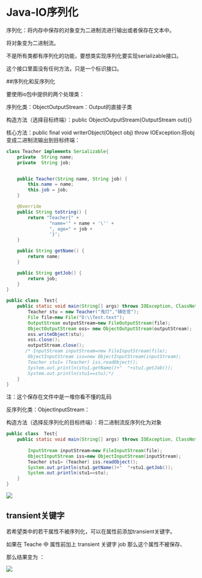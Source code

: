 # Java-IO序列化

序列化：将内存中保存的对象变为二进制流进行输出或者保存在文本中。

 将对象变为二进制流。

 不是所有类都有序列化的功能，要想类实现序列化要实现serializable接口。    

 这个接口里面没有任何方法，只是一个标识接口。



##序列化和反序列化

要使用io包中提供的两个处理类：

序列化类：ObjectOutputStream：Output的直接子类

构造方法（选择目标终端）：public ObjectOutputStream(OutputStream out){}

核心方法：public final void writerObject(Object obj) throw IOException:将obj变成二进制流输出到目标终端：

```java
class Teacher implements Serializable{
    private  String name;
    private  String job;


    public Teacher(String name, String job) {
        this.name = name;
        this.job = job;
    }

    @Override
    public String toString() {
        return "Teacher{" +
                "name='" + name + '\'' +
                ", age=" + job +
                '}';
    }

    public String getName() {
        return name;
    }

    public String getJob() {
        return job;
    }
}
```



```java
public class  Test{
    public static void main(String[] args) throws IOException, ClassNotFoundException {
        Teacher stu = new Teacher("鬼灯","辅佐官");
        File file=new File("D:\\Test.text");
        OutputStream outputStream=new FileOutputStream(file);
        ObjectOutputStream oss= new ObjectOutputStream(outputStream);
        oss.writeObject(stu);
        oss.close();
        outputStream.close();
       /* InputStream inputStream=new FileInputStream(file);
        ObjectInputStream iss=new ObjectInputStream(inputStream);
        Teacher stu1= (Teacher) iss.readObject();
        System.out.println(stu1.getName()+"  "+stu1.getJob());
        System.out.println(stu1==stu);*/
    }
}
```

注：这个保存在文件中是一堆你看不懂的乱码

反序列化类：ObjectInputStream：

构造方法（选择反序列化的目标终端）：将二进制流反序列化为对象

```java
public class  Test{
    public static void main(String[] args) throws IOException, ClassNotFoundException {
     
      	InputStream inputStream=new FileInputStream(file);
        ObjectInputStream iss=new ObjectInputStream(inputStream);
        Teacher stu1= (Teacher) iss.readObject();
        System.out.println(stu1.getName()+"  "+stu1.getJob());
        System.out.println(stu1==stu);
    }
}
```

![](E:\javaSE_knowledgepoint\序列化运行结果.PNG)

## transient关键字

若希望类中的若干属性不被序列化，可以在属性前添加transient关键字。

如果在 Teache  中  属性前加上  transient 关键字 job 那么这个属性不被保存、

那么结果变为  ：

![](E:\javaSE_knowledgepoint\transien结果.PNG)